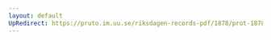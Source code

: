 ```yaml
---
layout: default
UpRedirect: https://pruto.im.uu.se/riksdagen-records-pdf/1878/prot-1878--ak--027/prot-1878--ak--027_037.pdf
---
```

